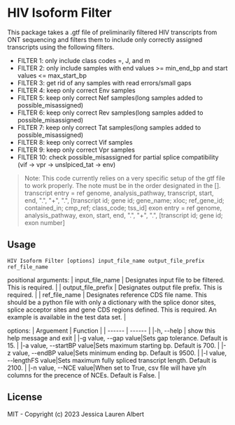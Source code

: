 # HIV Isoform Filter

This package takes a .gtf file of preliminarily filtered HIV transcripts from ONT sequencing
and filters them to include only correctly assigned transcripts using the
following filters.
- FILTER 1: only include class codes =, J, and m
- FILTER 2: only include samples with end values >= min_end_bp and
           start values <= max_start_bp
- FILTER 3: get rid of any samples with read errors/small gaps
- FILTER 4: keep only correct Env samples
- FILTER 5: keep only correct Nef samples(long samples added to possible_misassigned)  
- FILTER 6: keep only correct Rev samples(long samples added to possible_misassigned)  
- FILTER 7: keep only correct Tat samples(long samples added to possible_misassigned)   
- FILTER 8: keep only correct Vif samples
- FILTER 9: keep only correct Vpr samples
- FILTER 10: check possible_misassigned for partial splice compatibility
           (vif -> vpr -> unslpiced_tat -> env)

> Note: This code currently relies on a very specific setup of the gtf file to work properly. The note must be in the order designated in the [].
> transcript entry = ref genome, analysis_pathway, transcript, start, end, ".", "+", ".", [transcript id; gene id; gene_name; xloc; ref_gene_id; contained_in; cmp_ref; class_code; tss_id]
> exon entry = ref genome, analysis_pathway, exon, start, end, ".", "+", ".", [transcript id; gene id; exon number]


## Usage
    HIV Isoform Filter [options] input_file_name output_file_prefix ref_file_name

positional arguments:
| input_file_name | Designates input file to be filtered. This is required. |
| output_file_prefix | Designates output file prefix. This is required. |
| ref_file_name | Designates reference CDS file name. This should be a python file with only a dictionary with the splice donor sites, splice acceptor sites and gene CDS regions defined. This is required. An example is available in the test data set. |

options:
| Arguement | Function |
| ------ | ------ |
|-h, --help |  show this help message and exit |
|-g value, --gap value|Sets gap tolerance. Default is 15. |
|-a value, --startBP value|Sets maximum starting bp. Default is 700. |
|-z value, --endBP value|Sets minimum ending bp. Default is 9500. |
|-l value, --lengthFS value|Sets maximum fully spliced transcript length. Default is 2100. |
|-n value, --NCE value|When set to True, csv file will have y/n columns for the precence of NCEs. Default is False. |

## License

MIT - Copyright (c) 2023 Jessica Lauren Albert

